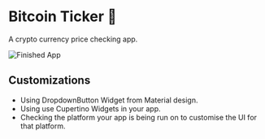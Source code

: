 # Bitcoin Ticker 🤑

A crypto currency price checking app.

![Finished App](https://github.com/londonappbrewery/Images/blob/master/bitcoin-flutter-demo.gif)

## Customizations

- Using DropdownButton Widget from Material design.
- Using use Cupertino Widgets in your app.
- Checking the platform your app is being run on to customise the UI for that platform.
